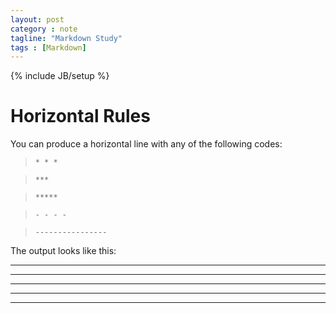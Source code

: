```yaml
---
layout: post
category : note 
tagline: "Markdown Study"
tags : [Markdown]
---
```

{% include JB/setup %}

# Horizontal Rules

You can produce a horizontal line with any of the following codes:

>`* * *`

>`***`

>`*****`

>`- - - -`

>`----------------`

The output looks like this:

* * *

***

*****

- - - -

------------------

